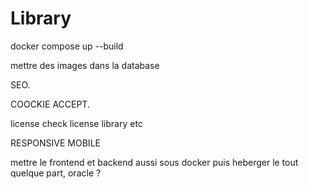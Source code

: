 # Library

docker compose up --build  

mettre des images dans la database  

SEO. 

COOCKIE ACCEPT. 

license check license library etc

RESPONSIVE MOBILE  

mettre le frontend et backend aussi sous docker puis heberger le tout quelque part, oracle ?